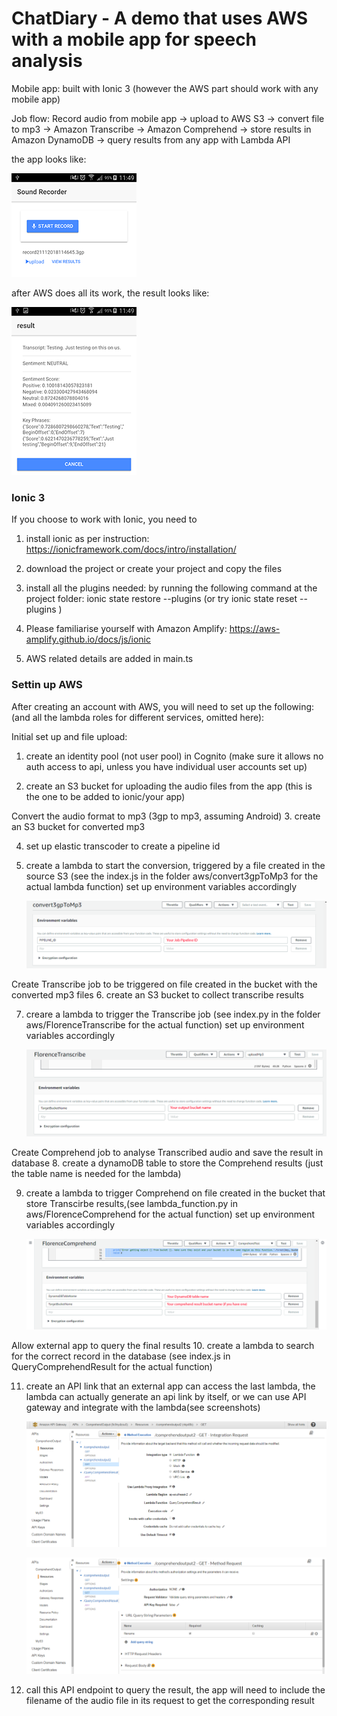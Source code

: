 # ChatDiary - A demo that uses AWS with a mobile app for speech analysis
Mobile app: built with Ionic 3 (however the AWS part should work with any mobile app)

Job flow:
Record audio from mobile app -> upload to AWS S3 -> convert file to mp3 -> Amazon Transcribe -> Amazon Comprehend -> store results in Amazon DynamoDB -> query results from any app with Lambda API

the app looks like:

![](./aws/ChatDiary1.png)

after AWS does all its work, the result looks like:

![](./aws/ChatDiary2.png)




### Ionic 3
If you choose to work with Ionic, you need to
1. install ionic as per instruction: https://ionicframework.com/docs/intro/installation/

2. download the project or create your project and copy the files 

3. install all the plugins needed: by running the following command at the project folder: ionic state restore --plugins
(or try ionic state reset -- plugins )

4. Please familiarise yourself with Amazon Amplify: https://aws-amplify.github.io/docs/js/ionic

5. AWS related details are added in main.ts




### Settin up AWS
After creating an account with AWS, you will need to set up the following:(and all the lambda roles for different services, omitted here):

Initial set up and file upload:
1. create an identity pool (not user pool) in Cognito (make sure it allows no auth access to api, unless you have individual user accounts set up)

2. create an S3 bucket for uploading the audio files from the app (this is the one to be added to ionic/your app)  

Convert the audio format to mp3 (3gp to mp3, assuming Android)
3. create an S3 bucket for converted mp3

4. set up elastic transcoder to create a pipeline id 		

5. create a lambda to start the conversion, triggered by a file created in the source S3
	(see the index.js in the folder aws/convert3gpToMp3 for the actual lambda function)
	set up environment variables accordingly
	
	![](./aws/convert3gpToMp3/environment_variable.png)
				
		
Create Transcribe job to be triggered on file created in the bucket with the converted mp3 files
6. create an S3 bucket to collect transcribe results

7. creare a lambda to trigger the Transcribe job (see index.py in the folder aws/FlorenceTranscribe for the actual function)
	set up environment variables accordingly
		
	![](./aws/FlorenceTranscribe/environment_variable.png)
		
	
Create Comprehend job to analyse Transcribed audio and save the result in database
8. create a dynamoDB table to store the Comprehend results (just the table name is needed for the lambda)

9. create a lambda to trigger Comprehend on file created in the bucket that store Transcirbe results,(see lambda_function.py in aws/FlorenceComprehend for the actual function)
	set up environment variables accordingly
		
	![](./aws/FlorenceComprehend/environment_variable.png)
		
	
Allow external app to query the final results
10. create a lambda to search for the correct record in the database (see index.js in QueryComprehendResult for the actual function)

11. create an API link that an external app can access the last lambda, the lambda can actually generate an api link by itself, or we can use API gateway and integrate with the lambda(see screenshots)
	
	![](./aws/APIgateway/Integration_Request.png)
	
	![](./aws/APIgateway/method_Request.png)
	
12. call this API endpoint to query the result, the app will need to include the filename of the audio file in its request to get the corresponding result




